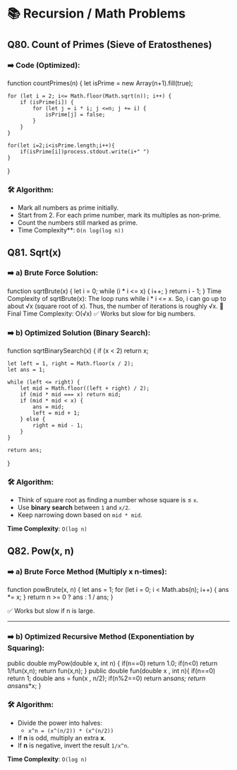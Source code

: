 
# 📚 Recursion / Math Problems


## **Q80. Count of Primes (Sieve of Eratosthenes)**

### ➡️ Code (Optimized):

function countPrimes(n) {
    let isPrime = new Array(n+1).fill(true);
    
    for (let i = 2; i<= Math.floor(Math.sqrt(n)); i++) {
        if (isPrime[i]) {
            for (let j = i * i; j <=n; j += i) {
                isPrime[j] = false;
            }
        }
    }
    
    for(let i=2;i<isPrime.length;i++){
        if(isPrime[i])process.stdout.write(i+" ")
    }
}


### 🛠 Algorithm:
- Mark all numbers as prime initially.
- Start from 2. For each prime number, mark its multiples as non-prime.
- Count the numbers still marked as prime.
- Time Complexity**: `O(n log(log n))`

## **Q81. Sqrt(x)**

### ➡️ a) Brute Force Solution:


function sqrtBrute(x) {
    let i = 0;
    while (i * i <= x) {
        i++;
    }
    return i - 1;
}
Time Complexity of sqrtBrute(x):
The loop runs while i * i <= x.
So, i can go up to about √x (square root of x).
Thus, the number of iterations is roughly √x.
🔵 Final Time Complexity: O(√x)
✅ Works but slow for big numbers.


### ➡️ b) Optimized Solution (Binary Search):

function sqrtBinarySearch(x) {
    if (x < 2) return x;
    
    let left = 1, right = Math.floor(x / 2);
    let ans = 1;
    
    while (left <= right) {
        let mid = Math.floor((left + right) / 2);
        if (mid * mid === x) return mid;
        if (mid * mid < x) {
            ans = mid;
            left = mid + 1;
        } else {
            right = mid - 1;
        }
    }
    
    return ans;
}



### 🛠 Algorithm:
- Think of square root as finding a number whose square is ≤ `x`.
- Use **binary search** between `1` and `x/2`.
- Keep narrowing down based on `mid * mid`.

**Time Complexity**: `O(log n)`

## **Q82. Pow(x, n)**
### ➡️ a) Brute Force Method (Multiply x n-times):

function powBrute(x, n) {
    let ans = 1;
    for (let i = 0; i < Math.abs(n); i++) {
        ans *= x;
    }
    return n >= 0 ? ans : 1 / ans;
}

✅ Works but slow if n is large.

---

### ➡️ b) Optimized Recursive Method (Exponentiation by Squaring):

 public double myPow(double x, int n) {
        if(n==0) return 1.0;
        if(n<0) return 1/fun(x,n);
        return fun(x,n);
    }
    public double fun(double x , int n){
       if(n==0) return 1;
       double ans = fun(x , n/2);
       if(n%2==0) return ans*ans;
       return ans*ans*x;
    }

### 🛠 Algorithm:
- Divide the power into halves:
  - `x^n = (x^(n/2)) * (x^(n/2))`
- If **n** is odd, multiply an extra **x**.
- If **n** is negative, invert the result `1/x^n`.

**Time Complexity**: `O(log n)`



